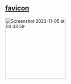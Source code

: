 ## <a href="https://sudo-self.github.io/favicon">favicon</a>
<img width="194" alt="Screenshot 2023-11-05 at 03 33 59" src="https://github.com/sudo-self/favicon/assets/119916323/9f08bcba-7f89-424b-89bf-b48f2ec6be6d">
